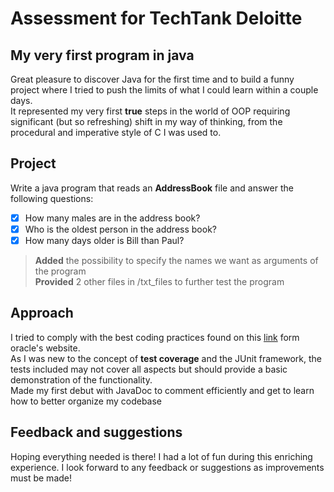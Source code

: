 # Assessment for TechTank Deloitte
## My very first program in java
Great pleasure to discover Java for the first time and to build a funny project where I tried to push the limits of what I could
learn within a couple days.<br> 
It represented my very first **true** steps in the world of OOP requiring significant (but so refreshing) shift in my way of thinking, from the procedural and imperative style of C I was used to.
## Project 
Write a java program that reads an **AddressBook** file and answer the following questions:
- [x] How many males are in the address book?
- [x] Who is the oldest person in the address book?
- [x] How many days older is Bill than Paul?
> **Added** the possibility to specify the names we want as arguments of the program
> <br>**Provided** 2 other files in /txt_files to further test the program
## Approach
I tried to comply with the best coding practices found on this [link](https://www.oracle.com/technetwork/java/codeconventions-150003.pdf) form oracle's website.
<br>As I was new to the concept of **test coverage** and the JUnit framework, the tests included may not cover all aspects but should provide a basic demonstration of the functionality.
<br>Made my first debut with JavaDoc to comment efficiently and get to learn how to better organize my codebase
## Feedback and suggestions
Hoping everything needed is there! I had a lot of fun during this enriching experience. I look forward to any feedback or suggestions as improvements must be made!

